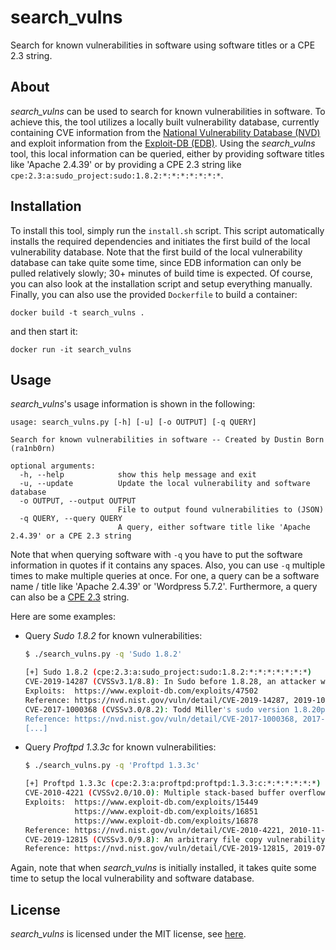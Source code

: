 # search_vulns
Search for known vulnerabilities in software using software titles or a CPE 2.3 string.

## About
*search_vulns* can be used to search for known vulnerabilities in software. To achieve this, the tool utilizes a locally built vulnerability database, currently containing CVE information from the [National Vulnerability Database (NVD)](https://nvd.nist.gov/) and exploit information from the [Exploit-DB (EDB)](https://www.exploit-db.com/). Using the *search_vulns* tool, this local information can be queried, either by providing software titles like 'Apache 2.4.39' or by providing a CPE 2.3 string like ``cpe:2.3:a:sudo_project:sudo:1.8.2:*:*:*:*:*:*:*``.

## Installation
To install this tool, simply run the ``install.sh`` script. This script automatically installs the required dependencies and initiates the first build of the local vulnerability database. Note that the first build of the local vulnerability database can take quite some time, since EDB information can only be pulled relatively slowly; 30+ minutes of build time is expected. Of course, you can also look at the installation script and setup everything manually. Finally, you can also use the provided ``Dockerfile`` to build a container:
```
docker build -t search_vulns .
```
and then start it:
```
docker run -it search_vulns
```

## Usage
*search_vulns*'s usage information is shown in the following:
```
usage: search_vulns.py [-h] [-u] [-o OUTPUT] [-q QUERY]

Search for known vulnerabilities in software -- Created by Dustin Born (ra1nb0rn)

optional arguments:
  -h, --help            show this help message and exit
  -u, --update          Update the local vulnerability and software database
  -o OUTPUT, --output OUTPUT
                        File to output found vulnerabilities to (JSON)
  -q QUERY, --query QUERY
                        A query, either software title like 'Apache 2.4.39' or a CPE 2.3 string
```
Note that when querying software with ``-q`` you have to put the software information in quotes if it contains any spaces. Also, you can use ``-q`` multiple times to make multiple queries at once. For one, a query can be a software name / title like 'Apache 2.4.39' or 'Wordpress 5.7.2'. Furthermore, a query can also be a [CPE 2.3](https://csrc.nist.gov/projects/security-content-automation-protocol/specifications/cpe) string.

Here are some examples:
* Query *Sudo 1.8.2* for known vulnerabilities:
  ```bash
  $ ./search_vulns.py -q 'Sudo 1.8.2'

  [+] Sudo 1.8.2 (cpe:2.3:a:sudo_project:sudo:1.8.2:*:*:*:*:*:*:*)
  CVE-2019-14287 (CVSSv3.1/8.8): In Sudo before 1.8.28, an attacker with access to a Runas ALL sudoer account can bypass certain policy blacklists and session PAM modules, and can cause incorrect logging, by invoking sudo with a crafted user ID. For example, this allows bypass of !root configuration, and USER= logging, for a "sudo -u \#$((0xffffffff))" command.
  Exploits:  https://www.exploit-db.com/exploits/47502
  Reference: https://nvd.nist.gov/vuln/detail/CVE-2019-14287, 2019-10-17
  CVE-2017-1000368 (CVSSv3.0/8.2): Todd Miller's sudo version 1.8.20p1 and earlier is vulnerable to an input validation (embedded newlines) in the get_process_ttyname() function resulting in information disclosure and command execution.
  Reference: https://nvd.nist.gov/vuln/detail/CVE-2017-1000368, 2017-06-05
  [...]
  ```
* Query *Proftpd 1.3.3c* for known vulnerabilities:
  ```bash
  $ ./search_vulns.py -q 'Proftpd 1.3.3c'

  [+] Proftpd 1.3.3c (cpe:2.3:a:proftpd:proftpd:1.3.3:c:*:*:*:*:*:*)
  CVE-2010-4221 (CVSSv2.0/10.0): Multiple stack-based buffer overflows in the pr_netio_telnet_gets function in netio.c in ProFTPD before 1.3.3c allow remote attackers to execute arbitrary code via vectors involving a TELNET IAC escape character to a (1) FTP or (2) FTPS server.
  Exploits:  https://www.exploit-db.com/exploits/15449
             https://www.exploit-db.com/exploits/16851
             https://www.exploit-db.com/exploits/16878
  Reference: https://nvd.nist.gov/vuln/detail/CVE-2010-4221, 2010-11-09
  CVE-2019-12815 (CVSSv3.0/9.8): An arbitrary file copy vulnerability in mod_copy in ProFTPD up to 1.3.5b allows for remote code execution and information disclosure without authentication, a related issue to CVE-2015-3306.
  Reference: https://nvd.nist.gov/vuln/detail/CVE-2019-12815, 2019-07-19
  ```
Again, note that when *search_vulns* is initially installed, it takes quite some time to setup the local vulnerability and software database.

## License
*search_vulns* is licensed under the MIT license, see [here](https://github.com/ra1nb0rn/search_vulns/blob/master/LICENSE).
